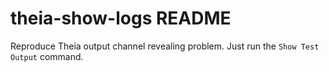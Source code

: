 # theia-show-logs README

Reproduce Theia output channel revealing problem. Just run the `Show Test Output` command.
